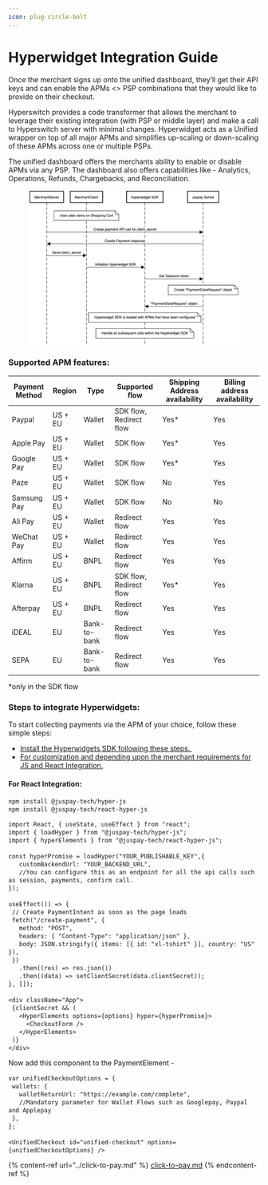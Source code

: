 ```yaml
---
icon: plug-circle-bolt
---
```


# Hyperwidget Integration Guide

Once the merchant signs up onto the unified dashboard, they’ll get their API keys and can enable the APMs <> PSP combinations that they would like to provide on their checkout.&#x20;

Hyperswitch provides a code transformer that allows the merchant to leverage their existing integration (with PSP or middle layer) and make a call to Hyperswitch server with minimal changes. Hyperwidget acts as a Unified wrapper on top of all major APMs and simplifies up-scaling or down-scaling of these APMs across one or multiple PSPs.&#x20;

The unified dashboard offers the merchants ability to enable or disable APMs via any PSP. The dashboard also offers capabilities like - Analytics, Operations, Refunds, Chargebacks, and Reconciliation.

<figure><img src="../../../.gitbook/assets/image (2).png" alt=""><figcaption></figcaption></figure>

### Supported APM features:

| Payment Method | Region  | Type         | Supported flow          | Shipping Address availability | Billing address availability |
| -------------- | ------- | ------------ | ----------------------- | ----------------------------- | ---------------------------- |
| Paypal         | US + EU | Wallet       | SDK flow, Redirect flow | Yes\*                         | Yes                          |
| Apple Pay      | US + EU | Wallet       | SDK flow                | Yes\*                         | Yes                          |
| Google Pay     | US + EU | Wallet       | SDK flow                | Yes\*                         | Yes                          |
| Paze           | US + EU | Wallet       | SDK flow                | No                            | Yes                          |
| Samsung Pay    | US + EU | Wallet       | SDK flow                | No                            | No                           |
| Ali Pay        | US + EU | Wallet       | Redirect flow           | Yes                           | Yes                          |
| WeChat Pay     | US + EU | Wallet       | Redirect flow           | Yes                           | Yes                          |
| Affirm         | US + EU | BNPL         | Redirect flow           | Yes                           | Yes                          |
| Klarna         | US + EU | BNPL         | SDK flow, Redirect flow | Yes\*                         | Yes                          |
| Afterpay       | US + EU | BNPL         | Redirect flow           | Yes                           | Yes                          |
| iDEAL          | EU      | Bank-to-bank | Redirect flow           | Yes                           | Yes                          |
| SEPA           | EU      | Bank-to-bank | Redirect flow           | Yes                           | Yes                          |

\*only in the SDK flow

### Steps to integrate Hyperwidgets:&#x20;

To start collecting payments via the APM of your choice, follow these simple steps: ​

* [Install the Hyperwidgets SDK following these steps. ​](https://docs.hyperswitch.io/hyperswitch-cloud/integration-guide/web/node-and-react)
* [For customization and depending upon the merchant requirements for JS and React Integration.​](https://docs.hyperswitch.io/explore-hyperswitch/merchant-controls/integration-guide/web)

#### For React Integration:

```
npm install @juspay-tech/hyper-js
npm install @juspay-tech/react-hyper-js
```

```
import React, { useState, useEffect } from "react";
import { loadHyper } from "@juspay-tech/hyper-js";
import { hyperElements } from "@juspay-tech/react-hyper-js";
​
const hyperPromise = loadHyper("YOUR_PUBLISHABLE_KEY",{
   customBackendUrl: "YOUR_BACKEND_URL",
   //You can configure this as an endpoint for all the api calls such as session, payments, confirm call.
});
​
useEffect(() => {
 // Create PaymentIntent as soon as the page loads
 fetch("/create-payment", {
   method: "POST",
   headers: { "Content-Type": "application/json" },
   body: JSON.stringify({ items: [{ id: "xl-tshirt" }], country: "US" }),
 })
   .then((res) => res.json())
   .then((data) => setClientSecret(data.clientSecret));
}, []);
​
<div className="App">
 {clientSecret && (
   <HyperElements options={options} hyper={hyperPromise}>
     <CheckoutForm />
   </HyperElements>
 )}
</div>
```

Now add this component to the PaymentElement -&#x20;

```
var unifiedCheckoutOptions = {
 wallets: {
   walletReturnUrl: "https://example.com/complete",
   //Mandatory parameter for Wallet Flows such as Googlepay, Paypal and Applepay
 },
};

<UnifiedCheckout id="unified-checkout" options={unifiedCheckoutOptions} />

```

{% content-ref url="../click-to-pay.md" %}
[click-to-pay.md](../click-to-pay.md)
{% endcontent-ref %}
